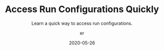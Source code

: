 ---
date: 2020-05-26
title: Access Run Configurations Quickly
subtitle: Learn a quick way to access run configurations.
technologies: []
topics: [running-debugging]
author: er
seealso:
- title: Run applications in WebStorm
  href: https://www.jetbrains.com/help/webstorm/running-applications.html
- title: Introducing the Learning Plugin for WebStorm
  href: https://blog.jetbrains.com/webstorm/2020/04/learning-plugin-for-webstorm/
thumbnail: ./thumbnail.png
cardThumbnail: ./card.png
animatedGif:
  file: ./tip.gif
  width: 600
  height: 300
leadin: |
  Want to take a brief look at the currently available run configurations before using one of them? 
  Press *Ctrl+Alt+R* on macOS or *Alt+Shift+F10* on Windows/Linux and select the run configuration you want to use from the list.
---